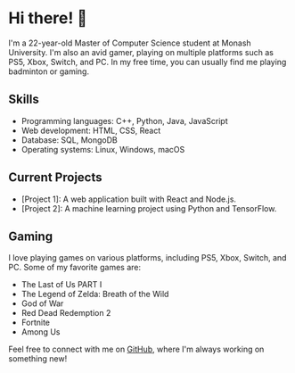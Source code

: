 # Hi there! 👋

I'm a 22-year-old Master of Computer Science student at Monash University. I'm also an avid gamer, playing on multiple platforms such as PS5, Xbox, Switch, and PC. In my free time, you can usually find me playing badminton or gaming.

## Skills

- Programming languages: C++, Python, Java, JavaScript
- Web development: HTML, CSS, React
- Database: SQL, MongoDB
- Operating systems: Linux, Windows, macOS

## Current Projects

- [Project 1]: A web application built with React and Node.js.
- [Project 2]: A machine learning project using Python and TensorFlow.

## Gaming

I love playing games on various platforms, including PS5, Xbox, Switch, and PC. Some of my favorite games are:

- The Last of Us PART I
- The Legend of Zelda: Breath of the Wild
- God of War
- Red Dead Redemption 2
- Fortnite
- Among Us

Feel free to connect with me on [GitHub](https://github.com/AnInsomniacy), where I'm always working on something new!
